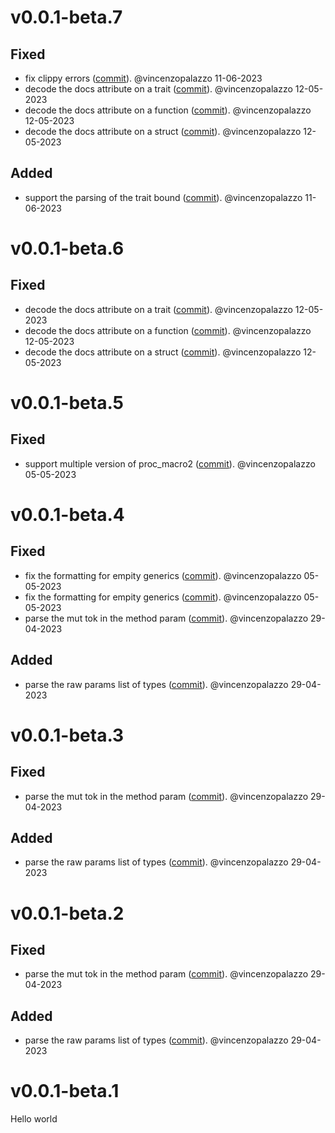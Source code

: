 # v0.0.1-beta.7

## Fixed
- fix clippy errors ([commit](https://github.com/vincenzopalazzo/kproc-macros/commit/5d3d0134a40e9cee9443ffd424fe1c1e04a6dd39)). @vincenzopalazzo 11-06-2023
- decode the docs attribute on a trait ([commit](https://github.com/vincenzopalazzo/kproc-macros/commit/9559cf1360a9c032f53be0520d4d567d9b9b9156)). @vincenzopalazzo 12-05-2023
- decode the docs attribute on a function ([commit](https://github.com/vincenzopalazzo/kproc-macros/commit/cce56cac5eda79004ab24af6de132608134b28cf)). @vincenzopalazzo 12-05-2023
- decode the docs attribute on a struct ([commit](https://github.com/vincenzopalazzo/kproc-macros/commit/e42dc809cecf5327471ea0dca66bf1b96e6cd894)). @vincenzopalazzo 12-05-2023

## Added
- support the parsing of the trait bound ([commit](https://github.com/vincenzopalazzo/kproc-macros/commit/9e4cf77e3a9ab86c1e8b472f74632e3b23cc3af0)). @vincenzopalazzo 11-06-2023


# v0.0.1-beta.6

## Fixed
- decode the docs attribute on a trait ([commit](https://github.com/vincenzopalazzo/kproc-macros/commit/9559cf1360a9c032f53be0520d4d567d9b9b9156)). @vincenzopalazzo 12-05-2023
- decode the docs attribute on a function ([commit](https://github.com/vincenzopalazzo/kproc-macros/commit/cce56cac5eda79004ab24af6de132608134b28cf)). @vincenzopalazzo 12-05-2023
- decode the docs attribute on a struct ([commit](https://github.com/vincenzopalazzo/kproc-macros/commit/e42dc809cecf5327471ea0dca66bf1b96e6cd894)). @vincenzopalazzo 12-05-2023


# v0.0.1-beta.5

## Fixed
- support multiple version of proc_macro2 ([commit](https://github.com/vincenzopalazzo/kproc-macros/commit/6d242bc4e3bb67a076f81ef7ef7dd01bfb6d7569)). @vincenzopalazzo 05-05-2023

# v0.0.1-beta.4

## Fixed
- fix the formatting for empity generics ([commit](https://github.com/vincenzopalazzo/kproc-macros/commit/ba399a0eaf067a0217c9e8899b84b64859ed2701)). @vincenzopalazzo 05-05-2023
- fix the formatting for empity generics ([commit](https://github.com/vincenzopalazzo/kproc-macros/commit/89c09e23e386ed0fa85f35e2a80c78bf8a28efa1)). @vincenzopalazzo 05-05-2023
- parse the mut tok in the method param ([commit](https://github.com/vincenzopalazzo/kproc-macros/commit/5ced6c27b38052832ad8ce469c37930507ce65ad)). @vincenzopalazzo 29-04-2023

## Added
- parse the raw params list of types ([commit](https://github.com/vincenzopalazzo/kproc-macros/commit/8412af64d4a0dae780e29ca41f28064e7a0f33a1)). @vincenzopalazzo 29-04-2023


# v0.0.1-beta.3

## Fixed
- parse the mut tok in the method param ([commit](https://github.com/vincenzopalazzo/kproc-macros/commit/5ced6c27b38052832ad8ce469c37930507ce65ad)). @vincenzopalazzo 29-04-2023

## Added
- parse the raw params list of types ([commit](https://github.com/vincenzopalazzo/kproc-macros/commit/8412af64d4a0dae780e29ca41f28064e7a0f33a1)). @vincenzopalazzo 29-04-2023


# v0.0.1-beta.2

## Fixed
- parse the mut tok in the method param ([commit](https://github.com/vincenzopalazzo/kproc-macros/commit/5ced6c27b38052832ad8ce469c37930507ce65ad)). @vincenzopalazzo 29-04-2023

## Added
- parse the raw params list of types ([commit](https://github.com/vincenzopalazzo/kproc-macros/commit/8412af64d4a0dae780e29ca41f28064e7a0f33a1)). @vincenzopalazzo 29-04-2023


# v0.0.1-beta.1

Hello world
